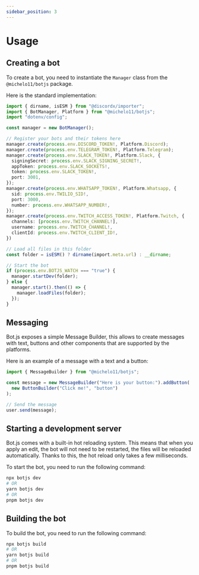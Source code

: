```yaml
---
sidebar_position: 3
---
```


# Usage

## Creating a bot

To create a bot, you need to instantiate the `Manager` class from the `@michelo11/botjs` package.

Here is the standard implementation:

```ts
import { dirname, isESM } from "@discordx/importer";
import { BotManager, Platform } from "@michelo11/botjs";
import "dotenv/config";

const manager = new BotManager();

// Register your bots and their tokens here
manager.create(process.env.DISCORD_TOKEN!, Platform.Discord);
manager.create(process.env.TELEGRAM_TOKEN!, Platform.Telegram);
manager.create(process.env.SLACK_TOKEN!, Platform.Slack, {
  signingSecret: process.env.SLACK_SIGNING_SECRET!,
  appToken: process.env.SLACK_SOCKETS!,
  token: process.env.SLACK_TOKEN!,
  port: 3001,
});
manager.create(process.env.WHATSAPP_TOKEN!, Platform.Whatsapp, {
  sid: process.env.TWILIO_SID!,
  port: 3000,
  number: process.env.WHATSAPP_NUMBER!,
});
manager.create(process.env.TWITCH_ACCESS_TOKEN!, Platform.Twitch, {
  channels: [process.env.TWITCH_CHANNEL!],
  username: process.env.TWITCH_CHANNEL!,
  clientId: process.env.TWITCH_CLIENT_ID!,
})

// Load all files in this folder
const folder = isESM() ? dirname(import.meta.url) : __dirname;

// Start the bot
if (process.env.BOTJS_WATCH === "true") {
  manager.startDev(folder);
} else {
  manager.start().then(() => {
    manager.loadFiles(folder);
  });
}
```

## Messaging

Bot.js exposes a simple Message Builder, this allows to create messages with text, buttons and other components that are supported by the platforms.

Here is an example of a message with a text and a button:

```ts
import { MessageBuilder } from "@michelo11/botjs";

const message = new MessageBuilder("Here is your button:").addButton(
  new ButtonBuilder("Click me!", "button")
);

// Send the message
user.send(message);
```

## Starting a development server

Bot.js comes with a built-in hot reloading system. This means that when you apply an edit, the bot will not need to be restarted, the files will be reloaded automatically. Thanks to this, the hot reload only takes a few milliseconds.

To start the bot, you need to run the following command:

```bash
npx botjs dev
# OR
yarn botjs dev
# OR
pnpm botjs dev
```

## Building the bot

To build the bot, you need to run the following command:

```bash
npx botjs build
# OR
yarn botjs build
# OR
pnpm botjs build
```
